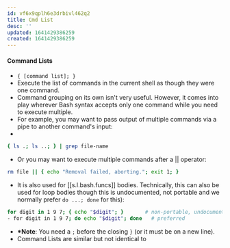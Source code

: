 ```yaml
---
id: vf6x9qplh6e3drbivl462q2
title: Cmd List
desc: ''
updated: 1641429386259
created: 1641429386259
---
```



#### Command Lists

- `{ [command list]; }`
- Execute the list of commands in the current shell as though they were one command.
- Command grouping on its own isn't very useful. However, it comes into play wherever Bash syntax accepts only one command while you need to execute multiple.
- For example, you may want to pass output of multiple commands via a pipe to another command's input:
-

```bash
{ ls .; ls ..; } | grep file-name
```

- Or you may want to execute multiple commands after a || operator:

```bash
rm file || { echo "Removal failed, aborting."; exit 1; }
```

- It is also used for [[s.l.bash.funcs]] bodies. Technically, this can also be used for loop bodies though this is undocumented, not portable and we normally prefer `do ...; done` for this):

```bash
for digit in 1 9 7; { echo "$digit"; }       # non-portable, undocumented, unsupported
- for digit in 1 9 7; do echo "$digit"; done   # preferred
```

- **\*Note**: You need a `;` before the closing `}` (or it must be on a new line).
- Command Lists are similar but not identical to
